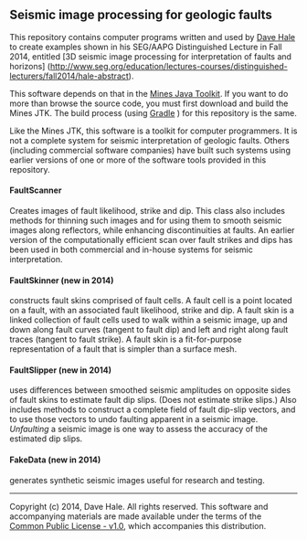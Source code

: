 ## Seismic image processing for geologic faults

This repository contains computer programs written and used by 
[Dave Hale](http://inside.mines.edu/~dhale) 
to create examples shown in his SEG/AAPG Distinguished Lecture in Fall 2014,
entitled 
[3D seismic image processing for interpretation of faults and horizons]
(http://www.seg.org/education/lectures-courses/distinguished-lecturers/fall2014/hale-abstract).

This software depends on that in the [Mines Java
Toolkit](https://github.com/dhale/jtk/). If you want to do more than browse
the source code, you must first download and build the Mines JTK. The build
process (using [Gradle](http://www.gradle.org) ) for this repository is the
same.

Like the Mines JTK, this software is a toolkit for computer programmers. It is
not a complete system for seismic interpretation of geologic faults. Others
(including commercial software companies) have built such systems using
earlier versions of one or more of the software tools provided in this
repository.

#### FaultScanner
Creates images of fault likelihood, strike and dip. This class also includes
methods for thinning such images and for using them to smooth seismic images
along reflectors, while enhancing discontinuities at faults. An earlier
version of the computationally efficient scan over fault strikes and dips has
been used in both commercial and in-house systems for seismic interpretation.

#### FaultSkinner (new in 2014)
constructs fault skins comprised of fault cells. A fault cell is a point
located on a fault, with an associated fault likelihood, strike and dip. A
fault skin is a linked collection of fault cells used to walk within a seismic
image, up and down along fault curves (tangent to fault dip) and left and
right along fault traces (tangent to fault strike). A fault skin is a
fit-for-purpose representation of a fault that is simpler than a surface mesh.

#### FaultSlipper (new in 2014)
uses differences between smoothed seismic amplitudes on opposite sides of
fault skins to estimate fault dip slips. (Does not estimate strike slips.)
Also includes methods to construct a complete field of fault dip-slip vectors,
and to use those vectors to undo faulting apparent in a seismic image.
*Unfaulting* a seismic image is one way to assess the accuracy of the
estimated dip slips.

#### FakeData (new in 2014)
generates synthetic seismic images useful for research and testing.

---
Copyright (c) 2014, Dave Hale. All rights reserved.
This software and accompanying materials are made available under the terms of
the [Common Public License - v1.0](http://www.eclipse.org/legal/cpl-v10.html),
which accompanies this distribution.
